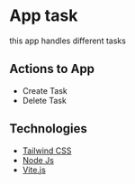 
# App task

this app handles different tasks

## Actions to App
 - Create Task
 - Delete Task
## Technologies

 - [Tailwind CSS](https://tailwindcss.com/)
 - [Node Js](https://nodejs.org/en/)
 - [Vite.js](https://vitejs.dev/)


